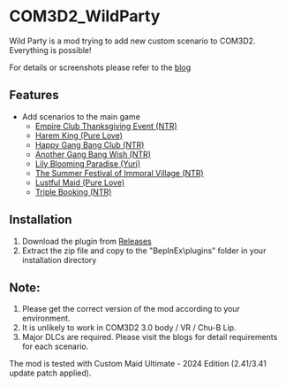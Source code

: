 # COM3D2_WildParty

Wild Party is a mod trying to add new custom scenario to COM3D2.<br>
Everything is possible!<br>

For details or screenshots please refer to the [blog](https://hawkeye0.blogspot.com/)

## Features

- Add scenarios to the main game
  - [Empire Club Thanksgiving Event (NTR)](https://hawkeye0.blogspot.com/2025/02/scenario-info-empire-club-thanksgiving.html)
  - [Harem King (Pure Love)](https://hawkeye0.blogspot.com/2025/02/scenario-info-harem-king.html)
  - [Happy Gang Bang Club (NTR)](https://hawkeye0.blogspot.com/2025/03/scenario-info-happy-gang-bang-club.html)
  - [Another Gang Bang Wish (NTR)](https://hawkeye0.blogspot.com/2025/03/scenario-another-gang-bang-wish.html)
  - [Lily Blooming Paradise (Yuri)](https://hawkeye0.blogspot.com/2025/04/scenario-info-lily-blooming-paradise.html)
  - [The Summer Festival of Immoral Village (NTR)](https://hawkeye0.blogspot.com/2025/06/scenario-info-summer-festival-of.html)
  - [Lustful Maid (Pure Love)](https://hawkeye0.blogspot.com/2025/07/scenario-info-lustful-maid.html)
  - [Triple Booking (NTR)](https://hawkeye0.blogspot.com/2025/08/scenario-info-triple-booking.html)
 


## Installation
1. Download the plugin from [Releases](https://github.com/hawkeye-e/COM3D2_WildParty/releases)
2. Extract the zip file and copy to the "BepInEx\plugins" folder in your installation directory

## Note:
1. Please get the correct version of the mod according to your environment.
2. It is unlikely to work in COM3D2 3.0 body / VR / Chu-B Lip.
3. Major DLCs are required. Please visit the blogs for detail requirements for each scenario.

The mod is tested with Custom Maid Ultimate - 2024 Edition (2.41/3.41 update patch applied).

